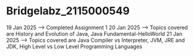 ﻿# Bridgelabz_2115000549
19 Jan 2025 --> Completed Assignment 1
20 Jan 2025 --> Topics covered are History and Evolution of Java, Java Fundamental-HelloWorld
21 Jan 2025 --> Topics covered are Java Compiler vs Interpreter, JVM, JRE and JDK, High Level vs Low Level Programming Languages

